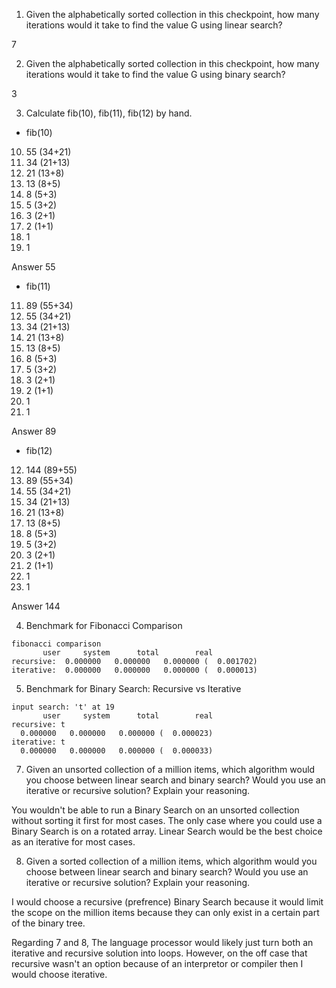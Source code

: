 1. Given the alphabetically sorted collection in this checkpoint, how many iterations would it take to find the value G using linear search?

7

2. Given the alphabetically sorted collection in this checkpoint, how many iterations would it take to find the value G using binary search?

3

3. Calculate fib(10), fib(11), fib(12) by hand.
- fib(10)

10. 55 (34+21)
9. 34 (21+13)
8. 21 (13+8)
7. 13 (8+5)
6. 8 (5+3)
5. 5 (3+2)
4. 3 (2+1)
3. 2 (1+1)
2. 1
1. 1


Answer 55

- fib(11)

11. 89 (55+34)
10. 55 (34+21)
9. 34 (21+13)
8. 21 (13+8)
7. 13 (8+5)
6. 8 (5+3)
5. 5 (3+2)
4. 3 (2+1)
3. 2 (1+1)
2. 1
1. 1

Answer 89

- fib(12)

12. 144 (89+55)
11. 89 (55+34)
10. 55 (34+21)
9. 34 (21+13)
8. 21 (13+8)
7. 13 (8+5)
6. 8 (5+3)
5. 5 (3+2)
4. 3 (2+1)
3. 2 (1+1)
2. 1
1. 1


Answer 144

4. Benchmark for Fibonacci Comparison
```
fibonacci comparison
       user     system      total        real
recursive:  0.000000   0.000000   0.000000 (  0.001702)
iterative:  0.000000   0.000000   0.000000 (  0.000013)
```

5. Benchmark for Binary Search: Recursive vs Iterative
```
input search: 't' at 19
       user     system      total        real
recursive: t
  0.000000   0.000000   0.000000 (  0.000023)
iterative: t
  0.000000   0.000000   0.000000 (  0.000033)
```

7. Given an unsorted collection of a million items, which algorithm would you choose between linear search and binary search? Would you use an iterative or recursive solution? Explain your reasoning.

You wouldn't be able to run a Binary Search on an unsorted collection without sorting it first for most cases. The only case where you could use a Binary Search is on a rotated array. Linear Search would be the best choice as an iterative for most cases.

8. Given a sorted collection of a million items, which algorithm would you choose between linear search and binary search? Would you use an iterative or recursive solution? Explain your reasoning.

I would choose a recursive (prefrence) Binary Search because it would limit the scope on the million items because they can only exist in a certain part of the binary tree. 

Regarding 7 and 8, The language processor would likely just turn both an iterative and recursive solution into loops. However, on the off case that recursive wasn't an option because of an interpretor or compiler then I would choose iterative. 